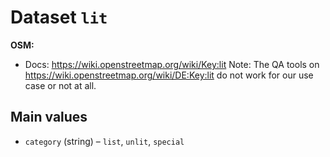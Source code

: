 # Dataset `lit`

**OSM:**

- Docs: https://wiki.openstreetmap.org/wiki/Key:lit
  Note: The QA tools on https://wiki.openstreetmap.org/wiki/DE:Key:lit do not work for our use case or not at all.

## Main values

- `category` (string) – `list`, `unlit`, `special`
